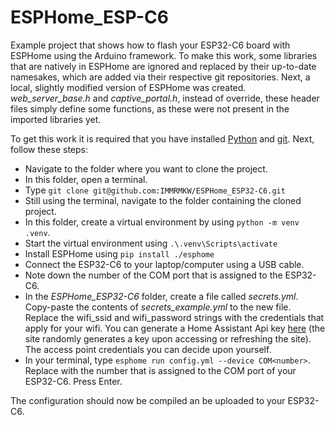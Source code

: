 # ESPHome_ESP-C6
Example project that shows how to flash your ESP32-C6 board with ESPHome using the Arduino framework. To make this work, some libraries that are natively in ESPHome are ignored and replaced by their up-to-date namesakes, which are added via their respective git repositories. Next, a local, slightly modified version of ESPHome was created. *web_server_base.h* and *captive_portal.h*, instead of override, these header files simply define some functions, as these were not present in the imported libraries yet.

To get this work it is required that you have installed [Python](https://www.python.org/downloads/) and [git](https://git-scm.com/downloads). Next, follow these steps:

- Navigate to the folder where you want to clone the project.
- In this folder, open a terminal.
- Type `git clone git@github.com:IMMRMKW/ESPHome_ESP32-C6.git`
- Still using the terminal, navigate to the folder containing the cloned project.
- In this folder, create a virtual environment by using `python -m venv .venv`.
- Start the virtual environment using `.\.venv\Scripts\activate`
- Install ESPHome using `pip install ./esphome`
- Connect the ESP32-C6 to your laptop/computer using a USB cable.
- Note down the number of the COM port that is assigned to the ESP32-C6.
- In the *ESPHome_ESP32-C6* folder, create a file called *secrets.yml*. Copy-paste the contents of *secrets_example.yml* to the new file. Replace the wifi_ssid and wifi_password strings with the credentials that apply for your wifi. You can generate a Home Assistant Api key [here](https://esphome.io/components/api.html) (the site randomly generates a key upon accessing or refreshing the site). The access point credentials you can decide upon yourself.
- In your terminal, type `esphome run config.yml --device COM<number>`. Replace <number> with the number that is assigned to the COM port of your ESP32-C6. Press Enter.

The configuration should now be compiled an be uploaded to your ESP32-C6.
